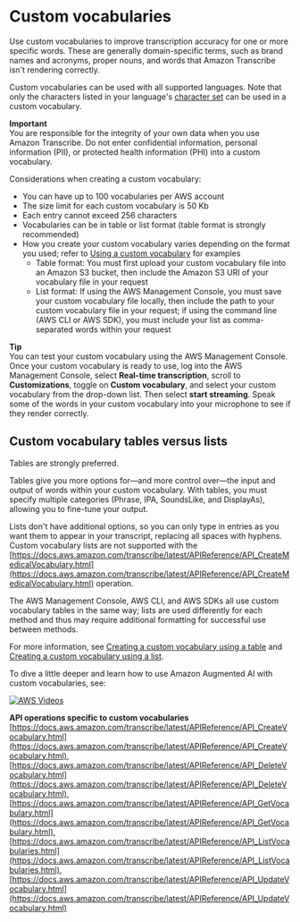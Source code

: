 # Custom vocabularies<a name="custom-vocabulary"></a>

Use custom vocabularies to improve transcription accuracy for one or more specific words\. These are generally domain\-specific terms, such as brand names and acronyms, proper nouns, and words that Amazon Transcribe isn't rendering correctly\.

Custom vocabularies can be used with all supported languages\. Note that only the characters listed in your language's [character set](charsets.md) can be used in a custom vocabulary\.

**Important**  
You are responsible for the integrity of your own data when you use Amazon Transcribe\. Do not enter confidential information, personal information \(PII\), or protected health information \(PHI\) into a custom vocabulary\.

Considerations when creating a custom vocabulary:
+ You can have up to 100 vocabularies per AWS account
+ The size limit for each custom vocabulary is 50 Kb
+ Each entry cannot exceed 256 characters
+ Vocabularies can be in table or list format \(table format is strongly recommended\)
+ How you create your custom vocabulary varies depending on the format you used; refer to [Using a custom vocabulary](custom-vocabulary-using.md) for examples
  + Table format: You must first upload your custom vocabulary file into an Amazon S3 bucket, then include the Amazon S3 URI of your vocabulary file in your request
  + List format: If using the AWS Management Console, you must save your custom vocabulary file locally, then include the path to your custom vocabulary file in your request; if using the command line \(AWS CLI or AWS SDK\), you must include your list as comma\-separated words within your request

**Tip**  
You can test your custom vocabulary using the AWS Management Console\. Once your custom vocabulary is ready to use, log into the AWS Management Console, select **Real\-time transcription**, scroll to **Customizations**, toggle on **Custom vocabulary**, and select your custom vocabulary from the drop\-down list\. Then select **start streaming**\. Speak some of the words in your custom vocabulary into your microphone to see if they render correctly\.

## Custom vocabulary tables versus lists<a name="custom-vocabulary-tables-lists"></a>

Tables are strongly preferred\.

Tables give you more options for—and more control over—the input and output of words within your custom vocabulary\. With tables, you must specify multiple categories \(Phrase, IPA, SoundsLike, and DisplayAs\), allowing you to fine\-tune your output\.

Lists don't have additional options, so you can only type in entries as you want them to appear in your transcript, replacing all spaces with hyphens\. Custom vocabulary lists are not supported with the [https://docs.aws.amazon.com/transcribe/latest/APIReference/API_CreateMedicalVocabulary.html](https://docs.aws.amazon.com/transcribe/latest/APIReference/API_CreateMedicalVocabulary.html) operation\.

The AWS Management Console, AWS CLI, and AWS SDKs all use custom vocabulary tables in the same way; lists are used differently for each method and thus may require additional formatting for successful use between methods\.

For more information, see [Creating a custom vocabulary using a table](custom-vocabulary-create-table.md) and [Creating a custom vocabulary using a list](custom-vocabulary-create-list.md)\.

To dive a little deeper and learn how to use Amazon Augmented AI with custom vocabularies, see:

[![AWS Videos](http://img.youtube.com/vi/https://www.youtube.com/embed/65eVesNiJzY/0.jpg)](http://www.youtube.com/watch?v=https://www.youtube.com/embed/65eVesNiJzY)

**API operations specific to custom vocabularies**  
 [https://docs.aws.amazon.com/transcribe/latest/APIReference/API_CreateVocabulary.html](https://docs.aws.amazon.com/transcribe/latest/APIReference/API_CreateVocabulary.html), [https://docs.aws.amazon.com/transcribe/latest/APIReference/API_DeleteVocabulary.html](https://docs.aws.amazon.com/transcribe/latest/APIReference/API_DeleteVocabulary.html), [https://docs.aws.amazon.com/transcribe/latest/APIReference/API_GetVocabulary.html](https://docs.aws.amazon.com/transcribe/latest/APIReference/API_GetVocabulary.html), [https://docs.aws.amazon.com/transcribe/latest/APIReference/API_ListVocabularies.html](https://docs.aws.amazon.com/transcribe/latest/APIReference/API_ListVocabularies.html), [https://docs.aws.amazon.com/transcribe/latest/APIReference/API_UpdateVocabulary.html](https://docs.aws.amazon.com/transcribe/latest/APIReference/API_UpdateVocabulary.html) 